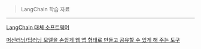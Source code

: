 > LangChain 학습 자료

--- 

[LangChain 대체 소프트웨어](https://mirascope.com/blog/langchain-alternatives)

[머신러닝/딥러닝 모델을 손쉽게 웹 앱 형태로 만들고 공유할 수 있게 해 주는 도구](https://www.gradio.app/)
